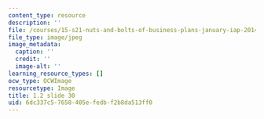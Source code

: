 ```yaml
---
content_type: resource
description: ''
file: /courses/15-s21-nuts-and-bolts-of-business-plans-january-iap-2014/6dc337c57658405efedbf2b8da513ff0_1.2_slide_30.jpg
file_type: image/jpeg
image_metadata:
  caption: ''
  credit: ''
  image-alt: ''
learning_resource_types: []
ocw_type: OCWImage
resourcetype: Image
title: 1.2 slide 30
uid: 6dc337c5-7658-405e-fedb-f2b8da513ff0
---
```

